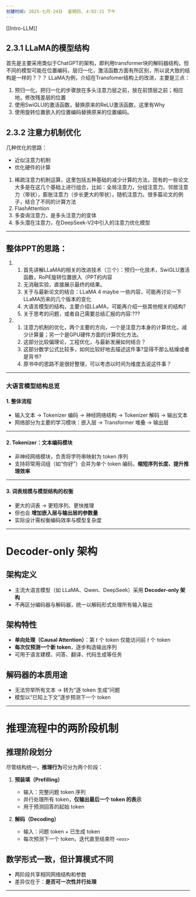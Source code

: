 ```yaml
---
创建时间: 2025-七月-24日  星期四, 4:02:21 下午
---
```

[[Intro-LLM]]


## 2.3.1 LLaMA的模型结构
首先是主要采用类似于ChatGPT的架构，即利用transformer块的解码器结构，但不同的模型可能在位置编码，层归一化，激活函数方面有所区别，所以说大致的结构是一样的？？？
LLaMA为例，介绍在Transfomer结构上的改进，主要是三点：
1. 预归一化，把归一化的步骤放在多头注意力层之前，放在前馈层之前；相应地，修改残差层的位置
2. 使用SwiGLU的激活函数，替换原来的ReLU激活函数，这里有Why
3. 使用旋转位置嵌入的位置编码替换原来的位置编码。





## 2.3.2 注意力机制优化

几种优化的思路：
- 近似注意力机制
- 优化硬件的计算

1. 稀疏注意力机制运算，这里包括五种基础的减少计算的方法，现有的一些论文大多是在这几个基础上进行组合，比如：全局注意力，分组注意力，邻居注意力（带状），膨胀注意力（步长更大的带状），随机注意力。很多篇论文的例子，结合了不同的计算方法
2. FlashAttention
3. 多查询注意力，是多头注意力的变体
4. 多头潜在注意力，在DeepSeek-V2中引入的注意力优化模型



---

## 整体PPT的思路：

1. 
	1. 首先讲解LLaMA的相关的改进技术（三个）：预归一化技术，SwiGLU激活函数，RoPE旋转位置嵌入（PPT的内容
	2. 无消融实验，直接展示最终的结果。
	3. 关于与最新论文的结合：LLaMA 4 maybe 一些内容，可能再讨论一下LLaMA历来的几个版本的变化
	4. 大语言模型的结构，主要介绍LLaMA，可能再介绍一些其他相关的结构?
	5. 关于思考的问题，或者自己需要总结汇报的内容:???
2. 
	1. 注意力机制的优化，两个主要的方向，一个是注意力本身的计算优化，减少计算量；另一个是GPU硬件方面的计算优化方法。
	2. 这部分比较偏理论，工程优化，与最新发展如何结合？
	3. 这部分数学公式比较多，如何比较好地去描述这件事?显得不那么枯燥或者是背书?
	4. 原书中的思路不是很好整理，可以考虑以时间为维度去说这件事？



---


### 大语言模型结构总览

#### 1. **整体流程**

* 输入文本 → Tokenizer 编码 → 神经网络结构 → Tokenizer 解码 → 输出文本
* 网络部分为主要的学习模块：嵌入层 → Transformer 堆叠 → 输出层

---

#### 2. **Tokenizer：文本编码模块**

* 非神经网络模块，负责将字符串映射为 token 序列
* 支持将常用词组（如“你好”）合并为单个 token 编码，**缩短序列长度、提升推理效率**

---

#### 3. **词表规模与模型结构的权衡**

* 更大的词表 → 更短序列、更快推理
* 但也会 **增加嵌入层与输出层的参数量**
* 实际设计需权衡编码效率与模型复杂度




---



# **Decoder-only 架构**


## 架构定义

* 主流大语言模型（如 LLaMA、Qwen、DeepSeek）采用 **Decoder-only 架构**
* 不再区分编码器与解码器，统一以解码形式处理所有输入输出

## 架构特性

* **单向处理（Causal Attention）**：第 *t* 个 token 仅能访问前 *t* 个 token
* **每次仅预测一个新 token**，逐步构造输出序列
* 可用于语言建模、问答、翻译、代码生成等任务

## 解码器的本质用途

* 无法穷举所有文本 → 转为“逐 token 生成”问题
* 模型以“已知上下文”逐步预测下一个 token



---

# **推理流程中的两阶段机制**

##  推理阶段划分

尽管结构统一，**推理行为**可分为两个阶段：

1. **预装填（Prefilling）**

   * 输入：完整问题 token 序列
   * 并行处理所有 token，**仅输出最后一个 token 的表示**
   * 用于预测回答的起始 token

2. **解码（Decoding）**

   * 输入：问题 token + 已生成 token
   * 每次预测下一个 token，迭代直至结束符 `<eos>`

## 数学形式一致，但计算模式不同

* 两阶段共享相同网络结构和参数
* 差异仅在于：**是否可一次性并行处理**



---



